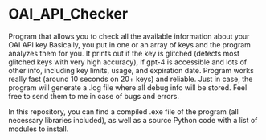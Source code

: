 # OAI_API_Checker
Program that allows you to check all the available information about your OAI API key
Basically, you put in one or an array of keys and the program analyzes them for you.
It prints out if the key is glitched (detects most glitched keys with very high accuracy), if gpt-4 is accessible and lots of other info, including key limits, usage, and expiration date.
Program works really fast (around 10 seconds on 20+ keys) and reliable. Just in case, the program will generate a .log file where all debug info will be stored. Feel free to send them to me in case of bugs and errors.

In this repository, you can find a compiled .exe file of the program (all necessary libraries included), as well as a source Python code with a list of modules to install.
